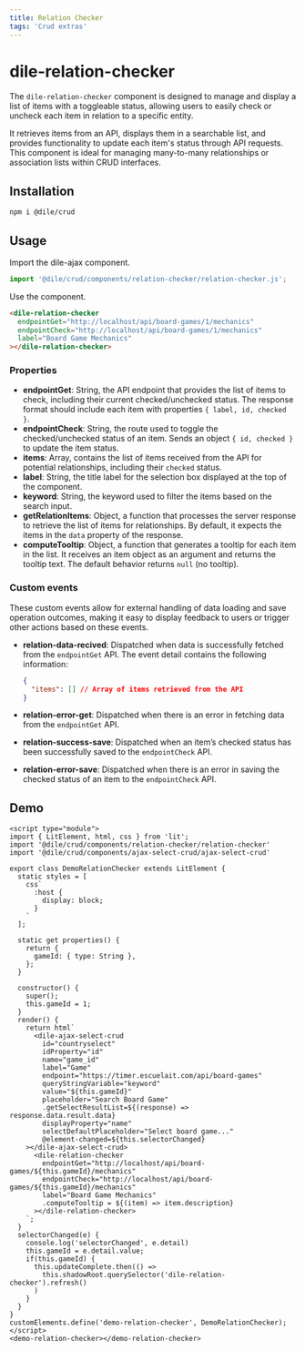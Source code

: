 ```yaml
---
title: Relation Checker
tags: 'Crud extras'
---
```


# dile-relation-checker

The `dile-relation-checker` component is designed to manage and display a list of items with a toggleable status, allowing users to easily check or uncheck each item in relation to a specific entity. 

It retrieves items from an API, displays them in a searchable list, and provides functionality to update each item's status through API requests. This component is ideal for managing many-to-many relationships or association lists within CRUD interfaces.

## Installation

```bash
npm i @dile/crud
```

## Usage

Import the dile-ajax component.

```javascript
import '@dile/crud/components/relation-checker/relation-checker.js';
```

Use the component.

```html
<dile-relation-checker 
  endpointGet="http://localhost/api/board-games/1/mechanics"
  endpointCheck="http://localhost/api/board-games/1/mechanics" 
  label="Board Game Mechanics"
></dile-relation-checker>
```

### Properties

- **endpointGet**: String, the API endpoint that provides the list of items to check, including their current checked/unchecked status. The response format should include each item with properties `{ label, id, checked }`.
- **endpointCheck**: String, the route used to toggle the checked/unchecked status of an item. Sends an object `{ id, checked }` to update the item status.
- **items**: Array, contains the list of items received from the API for potential relationships, including their `checked` status.
- **label**: String, the title label for the selection box displayed at the top of the component.
- **keyword**: String, the keyword used to filter the items based on the search input.
- **getRelationItems**: Object, a function that processes the server response to retrieve the list of items for relationships. By default, it expects the items in the `data` property of the response.
- **computeTooltip**: Object, a function that generates a tooltip for each item in the list. It receives an item object as an argument and returns the tooltip text. The default behavior returns `null` (no tooltip).

### Custom events

These custom events allow for external handling of data loading and save operation outcomes, making it easy to display feedback to users or trigger other actions based on these events.

- **relation-data-recived**: Dispatched when data is successfully fetched from the `endpointGet` API. The event detail contains the following information:

  ```json
  {
    "items": [] // Array of items retrieved from the API
  }
  ```

- **relation-error-get**: Dispatched when there is an error in fetching data from the `endpointGet` API.
- **relation-success-save**: Dispatched when an item’s checked status has been successfully saved to the `endpointCheck` API.
- **relation-error-save**: Dispatched when there is an error in saving the checked status of an item to the `endpointCheck` API.

## Demo

```html:preview
<script type="module">
import { LitElement, html, css } from 'lit';
import '@dile/crud/components/relation-checker/relation-checker'
import '@dile/crud/components/ajax-select-crud/ajax-select-crud'

export class DemoRelationChecker extends LitElement {
  static styles = [
    css`
      :host {
        display: block;
      }
    `
  ];

  static get properties() {
    return {
      gameId: { type: String },
    };
  }

  constructor() {
    super();
    this.gameId = 1;
  }
  render() {
    return html`
      <dile-ajax-select-crud
        id="countryselect"
        idProperty="id"
        name="game_id"
        label="Game"
        endpoint="https://timer.escuelait.com/api/board-games" 
        queryStringVariable="keyword"
        value="${this.gameId}"
        placeholder="Search Board Game"
        .getSelectResultList=${(response) => response.data.result.data}
        displayProperty="name"
        selectDefaultPlaceholder="Select board game..."
        @element-changed=${this.selectorChanged}
    ></dile-ajax-select-crud>
      <dile-relation-checker 
        endpointGet="http://localhost/api/board-games/${this.gameId}/mechanics"
        endpointCheck="http://localhost/api/board-games/${this.gameId}/mechanics" 
        label="Board Game Mechanics"
        .computeTooltip = ${(item) => item.description}
      ></dile-relation-checker>
    `;
  }
  selectorChanged(e) {
    console.log('selectorChanged', e.detail)
    this.gameId = e.detail.value;
    if(this.gameId) {
      this.updateComplete.then(() => 
        this.shadowRoot.querySelector('dile-relation-checker').refresh()
      )
    }
  }
}
customElements.define('demo-relation-checker', DemoRelationChecker);
</script>
<demo-relation-checker></demo-relation-checker>
```
